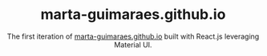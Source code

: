 <h1 align="center">
  marta-guimaraes.github.io
</h1>
<p align="center">
  The first iteration of <a href="https://marta-guimaraes.github.io/" target="_blank">marta-guimaraes.github.io</a> built with React.js leveraging Material UI.
</p>
